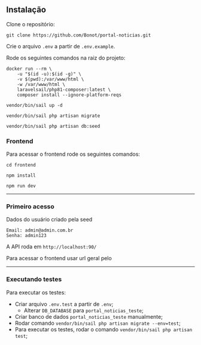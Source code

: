 ## Instalação

Clone o repositório:

```
git clone https://github.com/Bonot/portal-noticias.git
```

Crie o arquivo `.env` a partir de `.env.example`.

Rode os seguintes comandos na raiz do projeto:

```
docker run --rm \
    -u "$(id -u):$(id -g)" \
    -v $(pwd):/var/www/html \
    -w /var/www/html \
    laravelsail/php81-composer:latest \
    composer install --ignore-platform-reqs
```

`vendor/bin/sail up -d`

`vendor/bin/sail php artisan migrate`

`vendor/bin/sail php artisan db:seed`

### Frontend

Para acessar o frontend rode os seguintes comandos:

`cd frontend`

`npm install`

`npm run dev`

----

### Primeiro acesso

Dados do usuário criado pela seed


```
Email: admin@admin.com.br
Senha: admin123
```

A API roda em `http://localhost:90/`

Para acessar o frontend usar url geral pelo 

----

### Executando testes

Para executar os testes:

- Criar arquivo `.env.test` a partir de `.env`;
  - Alterar `DB_DATABASE` para `portal_noticias_teste`;
- Criar banco de dados `portal_noticias_teste` manualmente;
- Rodar comando `vendor/bin/sail php artisan migrate --env=test`;
- Para executar os testes, rodar o comando `vendor/bin/sail php artisan test`;
